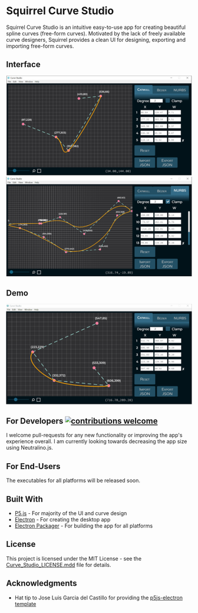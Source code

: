 # Squirrel Curve Studio 

Squirrel Curve Studio is an intuitive easy-to-use app for creating beautiful spline curves (free-form curves). Motivated by the lack of freely available curve designers, Squirrel provides a clean UI for designing, exporting and importing free-form curves. 

## Interface 
<img src="https://github.com/AntixK/Curve-Studio/blob/master/GitHub%20assets/Catmull.PNG" alt="drawing" width="700"/>
<img src="https://github.com/AntixK/Curve-Studio/blob/master/GitHub%20assets/nurbs.PNG" alt="drawing" width="700"/>

## Demo
<img src="https://github.com/AntixK/Curve-Studio/blob/master/GitHub%20assets/Demo.gif" alt="drawing" width="700"/>

## For Developers [![contributions welcome](https://img.shields.io/badge/contributions-welcome-brightgreen.svg?style=flat)](https://github.com/dwyl/esta/issues)
I welcome pull-requests for any new functionality or improving the app's experience overall. I am currently looking towards decreasing the app size using Neutralino.js. 

## For End-Users
The executables for all platforms will be released soon.

## Built With

* [P5.js](https://p5js.org) - For majority of the UI and curve design
* [Electron](https://electronjs.org) - For creating the desktop app
* [Electron Packager](https://github.com/electron-userland/electron-packager) - For building the app for all platforms

## License

This project is licensed under the MIT License - see the [Curve_Studio_LICENSE.mdd](Curve_Studio_LICENSE.md) file for details.

## Acknowledgments

* Hat tip to Jose Luis Garcia del Castillo for providing the [p5js-electron template](https://github.com/garciadelcastillo/p5js-electron-templates)


